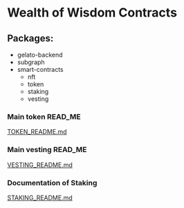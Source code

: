 # Wealth of Wisdom Contracts

## Packages:

-   gelato-backend
-   subgraph
-   smart-contracts
    -   nft
    -   token
    -   staking
    -   vesting

### Main token READ_ME
[TOKEN_README.md](docs/TOKEN_README.md)

### Main vesting READ_ME
[VESTING_README.md](docs/VESTING_README.md)

### Documentation of Staking 
[STAKING_README.md](docs/STAKING_README.md)
